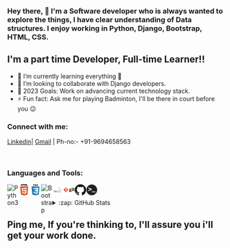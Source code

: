 ### Hey there, <g-emoji class="g-emoji" alias="wave" fallback-src="https://github.githubassets.com/images/icons/emoji/unicode/1f44b.png">👋</g-emoji> I'm a Software developer who is always wanted to explore the things, I have clear understanding of Data structures. I enjoy working in Python, Django, Bootstrap, HTML, CSS.


## I'm a part time Developer, Full-time Learner!!

- 🌱 I’m currently learning everything 🤣
- 👯 I’m looking to collaborate with Django developers.
- 🥅 2023 Goals: Work on advancing current technology stack.
- ⚡ Fun fact: Ask me for playing Badminton, I'll be there in court before you 😉
 

### Connect with me:
<a href="https://www.linkedin.com/in/aman-kumar-180239166/">Linkedin</a>|
<a href="amankumar080199@gmail.com">Gmail</a> | Ph-no:- +91-9694658563


<br />

### Languages and Tools:
<img align="left" alt="Python3" width="26px" src="https://raw.githubusercontent.com/jmnote/z-icons/master/16x16/python.png"/>
<img align="left" alt="HTML5" width="26px" src="https://raw.githubusercontent.com/github/explore/80688e429a7d4ef2fca1e82350fe8e3517d3494d/topics/html/html.png" />
<img align="left" alt="CSS3" width="26px" src="https://raw.githubusercontent.com/github/explore/80688e429a7d4ef2fca1e82350fe8e3517d3494d/topics/css/css.png" />
<img align="left" alt="Bootstrap" width="26px" src="https://raw.githubusercontent.com/jmnote/z-icons/master/16x16/bootstrap.png" />
<img align="left" alt="MySQL" width="26px" src="https://raw.githubusercontent.com/github/explore/80688e429a7d4ef2fca1e82350fe8e3517d3494d/topics/mysql/mysql.png" />
<img align="left" alt="Git" width="26px" src="https://raw.githubusercontent.com/github/explore/80688e429a7d4ef2fca1e82350fe8e3517d3494d/topics/git/git.png" />
<img align="left" alt="GitHub" width="26px" src="https://raw.githubusercontent.com/github/explore/78df643247d429f6cc873026c0622819ad797942/topics/github/github.png" />
<img align="left" alt="Terminal" width="26px" src="https://raw.githubusercontent.com/github/explore/80688e429a7d4ef2fca1e82350fe8e3517d3494d/topics/terminal/terminal.png" />

<br />
<br />


<details>
  <summary>:zap: GitHub Stats</summary>

  <img align="left" alt="Aman's GitHub Stats" src="https://github-readme-stats.codestackr.vercel.app/api?username=amankumar0199&show_icons=true&hide_border=true" />

</details>


## Ping me, If you're thinking to, I'll assure you i'll get your work done.
